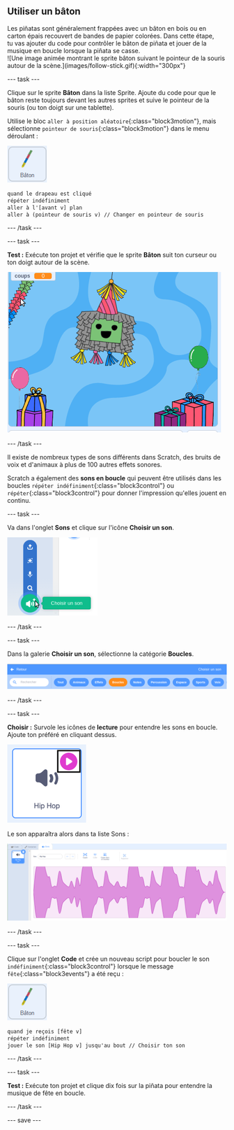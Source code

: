 ## Utiliser un bâton

<div style="display: flex; flex-wrap: wrap">
<div style="flex-basis: 200px; flex-grow: 1; margin-right: 15px;">
Les piñatas sont généralement frappées avec un bâton en bois ou en carton épais recouvert de bandes de papier colorées. Dans cette étape, tu vas ajouter du code pour contrôler le bâton de piñata et jouer de la musique en boucle lorsque la piñata se casse. 
</div>
<div>
![Une image animée montrant le sprite bâton suivant le pointeur de la souris autour de la scène.](images/follow-stick.gif){:width="300px"}
</div>
</div>

--- task ---

Clique sur le sprite **Bâton** dans la liste Sprite. Ajoute du code pour que le bâton reste toujours devant les autres sprites et suive le pointeur de la souris (ou ton doigt sur une tablette).

Utilise le bloc `aller à position aléatoire`{:class="block3motion"}, mais sélectionne `pointeur de souris`{:class="block3motion"} dans le menu déroulant :

![L'icône du sprite Bâton](images/stick-sprite.png)

```blocks3
quand le drapeau est cliqué
répéter indéfiniment
aller à l'[avant v] plan
aller à (pointeur de souris v) // Changer en pointeur de souris
```

--- /task ---

--- task ---

**Test :** Exécute ton projet et vérifie que le sprite **Bâton** suit ton curseur ou ton doigt autour de la scène.

![Une image animée montrant le sprite Bâton suivant le pointeur de la souris autour de la scène.](images/follow-stick.gif)

--- /task ---

Il existe de nombreux types de sons différents dans Scratch, des bruits de voix et d'animaux à plus de 100 autres effets sonores.

Scratch a également des **sons en boucle** qui peuvent être utilisés dans les boucles `répéter indéfiniment`{:class="block3control"} ou `répéter`{:class="block3control"} pour donner l'impression qu'elles jouent en continu.

--- task ---

Va dans l'onglet **Sons** et clique sur l'icône **Choisir un son**.

![L'icône Choisir un son avec le menu déroulant des sons. Lorsqu'elle est sélectionnée, l'icône Choisir un son est un haut-parleur blanc sur un cercle vert.](images/sound-icon.png)

--- /task ---

--- task ---

Dans la galerie **Choisir un son**, sélectionne la catégorie **Boucles**.

![La galerie Son avec la catégorie "Boucles" surlignée en orange pour indiquer qu'elle a été sélectionnée. Les autres catégories sont en bleu.](images/loops-category.png)

--- /task ---

--- task ---

**Choisir :** Survole les icônes de **lecture** pour entendre les sons en boucle. Ajoute ton préféré en cliquant dessus.

![Le son "Hip hop" avec l'icône de lecture en surbrillance dans le coin supérieur droit de l'icône du son.](images/play-icon.png)

Le son apparaîtra alors dans ta liste Sons :

![Le son "Hip hop" dans la liste des sons de l'onglet Sons.](images/added-sound.png)

--- /task ---

--- task ---

Clique sur l'onglet **Code** et crée un nouveau script pour boucler le son `indéfiniment`{:class="block3control"} lorsque le message `fête`{:class="block3events"} a été reçu :

![L'icône du sprite Bâton.](images/stick-sprite.png)

```blocks3
quand je reçois [fête v]
répéter indéfiniment
jouer le son [Hip Hop v] jusqu'au bout // Choisir ton son
```

--- /task ---

--- task ---

**Test :** Exécute ton projet et clique dix fois sur la piñata pour entendre la musique de fête en boucle.

--- /task ---

--- save ---
